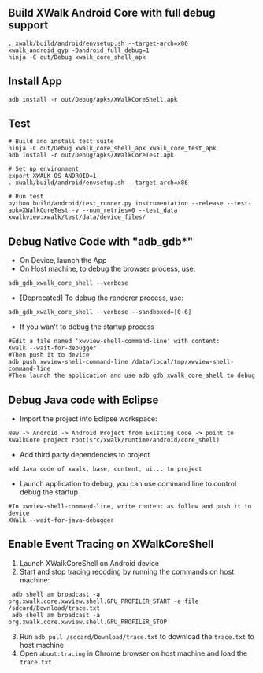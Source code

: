 ## Build XWalk Android Core with full debug support
```
. xwalk/build/android/envsetup.sh --target-arch=x86
xwalk_android_gyp -Dandroid_full_debug=1
ninja -C out/Debug xwalk_core_shell_apk
```
## Install App
```
adb install -r out/Debug/apks/XWalkCoreShell.apk
```
## Test
```
# Build and install test suite
ninja -C out/Debug xwalk_core_shell_apk xwalk_core_test_apk
adb install -r out/Debug/apks/XWalkCoreTest.apk

# Set up environment
export XWALK_OS_ANDROID=1
. xwalk/build/android/envsetup.sh --target-arch=x86 

# Run test
python build/android/test_runner.py instrumentation --release --test-apk=XWalkCoreTest -v --num_retries=0 --test_data xwalkview:xwalk/test/data/device_files/
```
## Debug Native Code with "adb_gdb*"
* On Device, launch the App
* On Host machine, to debug the browser process, use:
```
adb_gdb_xwalk_core_shell --verbose
```
* [Deprecated] To debug the renderer process, use:
```
adb_gdb_xwalk_core_shell --verbose --sandboxed=[0-6]
```
* If you wan't to debug the startup process
```
#Edit a file named 'xwview-shell-command-line' with content:
Xwalk --wait-for-debugger
#Then push it to device
adb push xwview-shell-command-line /data/local/tmp/xwview-shell-command-line
#Then launch the application and use adb_gdb_xwalk_core_shell to debug
```

## Debug Java code with Eclipse
* Import the project into Eclipse workspace:
```
New -> Android -> Android Project from Existing Code -> point to XwalkCore project root(src/xwalk/runtime/android/core_shell)
```
* Add third party dependencies to project
```
add Java code of xwalk, base, content, ui... to project
```
* Launch application to debug, you can use command line to control debug the startup
```
#In xwview-shell-command-line, write content as follow and push it to device
XWalk --wait-for-java-debugger
```

## Enable Event Tracing on XWalkCoreShell
1. Launch XWalkCoreShell on Android device
2. Start and stop tracing recoding by running the commands on host machine:
```
 adb shell am broadcast -a org.xwalk.core.xwview.shell.GPU_PROFILER_START -e file /sdcard/Download/trace.txt
 adb shell am broadcast -a org.xwalk.core.xwview.shell.GPU_PROFILER_STOP
```
3. Run `adb pull /sdcard/Download/trace.txt` to download the `trace.txt` to host machine
4. Open `about:tracing` in Chrome browser on host machine and load the `trace.txt`
